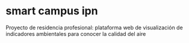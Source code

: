 # smart campus ipn
Proyecto de residencia profesional: plataforma web de visualización de indicadores ambientales para conocer la calidad del aire
